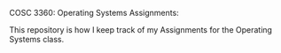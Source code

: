 COSC 3360: Operating Systems Assignments:

This repository is how I keep track of my Assignments for the Operating Systems class. 